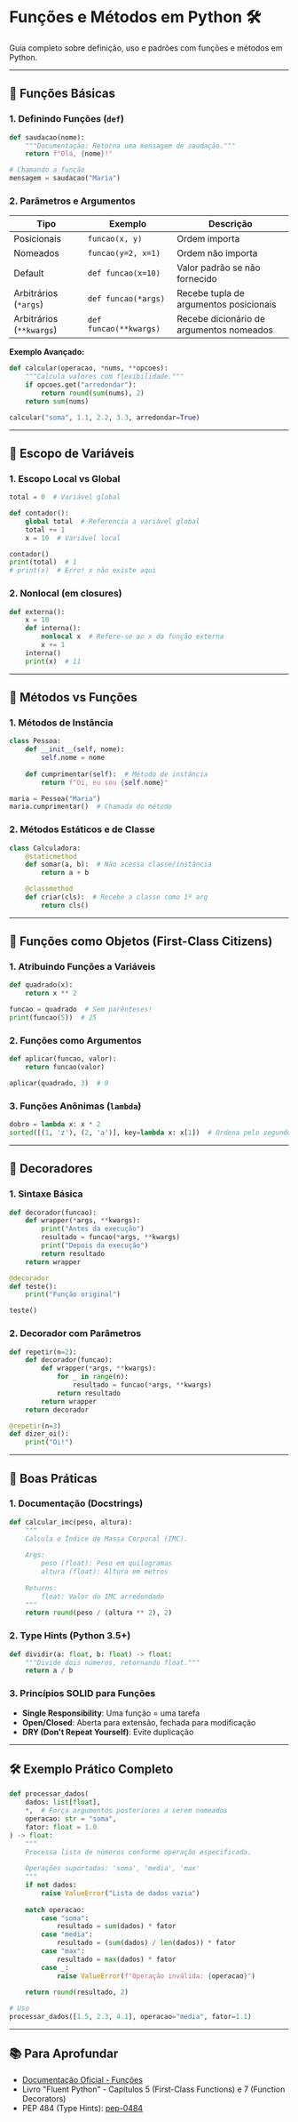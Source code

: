 # Funções e Métodos em Python 🛠️

Guia completo sobre definição, uso e padrões com funções e métodos em Python.

---

## 📌 **Funções Básicas**

### 1. **Definindo Funções (`def`)**
```python
def saudacao(nome):
    """Documentação: Retorna uma mensagem de saudação."""
    return f"Olá, {nome}!"

# Chamando a função
mensagem = saudacao("Maria")
```

### 2. **Parâmetros e Argumentos**
| Tipo               | Exemplo                      | Descrição                          |
|--------------------|------------------------------|------------------------------------|
| Posicionais        | `funcao(x, y)`               | Ordem importa                      |
| Nomeados           | `funcao(y=2, x=1)`           | Ordem não importa                  |
| Default            | `def funcao(x=10)`           | Valor padrão se não fornecido      |
| Arbitrários (`*args`) | `def funcao(*args)`       | Recebe tupla de argumentos posicionais |
| Arbitrários (`**kwargs`) | `def funcao(**kwargs)` | Recebe dicionário de argumentos nomeados |

**Exemplo Avançado:**
```python
def calcular(operacao, *nums, **opcoes):
    """Calcula valores com flexibilidade."""
    if opcoes.get("arredondar"):
        return round(sum(nums), 2)
    return sum(nums)

calcular("soma", 1.1, 2.2, 3.3, arredondar=True)
```

---

## 📌 **Escopo de Variáveis**

### 1. **Escopo Local vs Global**
```python
total = 0  # Variável global

def contador():
    global total  # Referencia a variável global
    total += 1
    x = 10  # Variável local

contador()
print(total)  # 1
# print(x)  # Erro! x não existe aqui
```

### 2. **Nonlocal (em closures)**
```python
def externa():
    x = 10
    def interna():
        nonlocal x  # Refere-se ao x da função externa
        x += 1
    interna()
    print(x)  # 11
```

---

## 📌 **Métodos vs Funções**

### 1. **Métodos de Instância**
```python
class Pessoa:
    def __init__(self, nome):
        self.nome = nome
    
    def cumprimentar(self):  # Método de instância
        return f"Oi, eu sou {self.nome}"

maria = Pessoa("Maria")
maria.cumprimentar()  # Chamada do método
```

### 2. **Métodos Estáticos e de Classe**
```python
class Calculadora:
    @staticmethod
    def somar(a, b):  # Não acessa classe/instância
        return a + b

    @classmethod
    def criar(cls):  # Recebe a classe como 1º arg
        return cls()
```

---

## 📌 **Funções como Objetos (First-Class Citizens)**

### 1. **Atribuindo Funções a Variáveis**
```python
def quadrado(x):
    return x ** 2

funcao = quadrado  # Sem parênteses!
print(funcao(5))  # 25
```

### 2. **Funções como Argumentos**
```python
def aplicar(funcao, valor):
    return funcao(valor)

aplicar(quadrado, 3)  # 9
```

### 3. **Funções Anônimas (`lambda`)**
```python
dobro = lambda x: x * 2
sorted([(1, 'z'), (2, 'a')], key=lambda x: x[1])  # Ordena pelo segundo item
```

---

## 📌 **Decoradores**

### 1. **Sintaxe Básica**
```python
def decorador(funcao):
    def wrapper(*args, **kwargs):
        print("Antes da execução")
        resultado = funcao(*args, **kwargs)
        print("Depois da execução")
        return resultado
    return wrapper

@decorador
def teste():
    print("Função original")

teste()
```

### 2. **Decorador com Parâmetros**
```python
def repetir(n=2):
    def decorador(funcao):
        def wrapper(*args, **kwargs):
            for _ in range(n):
                resultado = funcao(*args, **kwargs)
            return resultado
        return wrapper
    return decorador

@repetir(n=3)
def dizer_oi():
    print("Oi!")
```

---

## 📌 **Boas Práticas**

### 1. **Documentação (Docstrings)**
```python
def calcular_imc(peso, altura):
    """
    Calcula o Índice de Massa Corporal (IMC).
    
    Args:
        peso (float): Peso em quilogramas
        altura (float): Altura em metros
        
    Returns:
        float: Valor do IMC arredondado
    """
    return round(peso / (altura ** 2), 2)
```

### 2. **Type Hints (Python 3.5+)**
```python
def dividir(a: float, b: float) -> float:
    """Divide dois números, retornando float."""
    return a / b
```

### 3. **Princípios SOLID para Funções**
- **Single Responsibility**: Uma função = uma tarefa
- **Open/Closed**: Aberta para extensão, fechada para modificação
- **DRY (Don't Repeat Yourself)**: Evite duplicação

---

## 🛠 **Exemplo Prático Completo**
```python
def processar_dados(
    dados: list[float], 
    *,  # Força argumentos posteriores a serem nomeados
    operacao: str = "soma",
    fator: float = 1.0
) -> float:
    """
    Processa lista de números conforme operação especificada.
    
    Operações suportadas: 'soma', 'media', 'max'
    """
    if not dados:
        raise ValueError("Lista de dados vazia")
    
    match operacao:
        case "soma":
            resultado = sum(dados) * fator
        case "media":
            resultado = (sum(dados) / len(dados)) * fator
        case "max":
            resultado = max(dados) * fator
        case _:
            raise ValueError(f"Operação inválida: {operacao}")
    
    return round(resultado, 2)

# Uso
processar_dados([1.5, 2.3, 4.1], operacao="media", fator=1.1)
```

---

## 📚 **Para Aprofundar**
- [Documentação Oficial - Funções](https://docs.python.org/3/tutorial/controlflow.html#defining-functions)
- Livro "Fluent Python" - Capítulos 5 (First-Class Functions) e 7 (Function Decorators)
- PEP 484 (Type Hints): [pep-0484](https://peps.python.org/pep-0484/)
